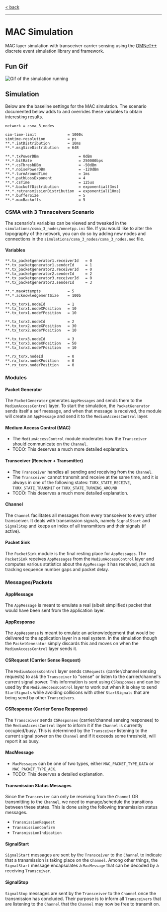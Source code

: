 [< back](../README.md)

---

# MAC Simulation
MAC layer simulation with transceiver carrier sensing using the [OMNeT++](https://omnetpp.org/) discrete event simulation library and framework.

## Fun Gif
![Gif of the simulation running](docs/img/mac.gif)

## Simulation

Below are the baseline settings for the MAC simulation. The scenario documented below adds to and overrides these variables to obtain interesting results. 
```
network = csma_3_nodes

sim-time-limit              = 1000s
simtime-resolution          = ps
**.*.iatDistribution        = 10ms
**.*.msgSizeDistribution    = 64B

**.*.txPowerDBm                  = 0dBm
**.*.bitRate                     = 250000bps
**.*.csThreshDBm                 = -50dBm
**.*.noisePowerDBm               = -120dBm
**.*.turnAroundTime              = 1ms
**.*.pathLossExponent            = 4
**.*.csTime                      = 125us
**.*.backoffDistribution         = exponential(3ms)
**.*.retransmissionDistribution  = exponential(10ms)
**.*.bufferSize                  = 5
**.*.maxBackoffs                 = 5
```

### CSMA with 3 Transceivers Scenario
The scenario's variables can be viewed and tweaked in the `simulations/csma_3_nodes/omnetpp.ini` file. If you would like to alter the topography of the network, you can do so by adding new nodes and connections in the `simulations/csma_3_nodes/csma_3_nodes.ned` file.

#### Variables
```
**.tx_packetgenerator1.receiverId   = 0
**.tx_packetgenerator1.senderId     = 1
**.tx_packetgenerator2.receiverId   = 0
**.tx_packetgenerator2.senderId     = 2
**.tx_packetgenerator3.receiverId   = 0
**.tx_packetgenerator3.senderId     = 3

**.*.maxAttempts            = 5
**.*.acknowledgementSize    = 100b

**.tx_txrx1.nodeId          = 1
**.tx_txrx1.nodeXPosition   = 10
**.tx_txrx1.nodeYPosition   = 10

**.tx_txrx2.nodeId          = 2
**.tx_txrx2.nodeXPosition   = 30
**.tx_txrx2.nodeYPosition   = 10

**.tx_txrx3.nodeId          = 3
**.tx_txrx3.nodeXPosition   = 50
**.tx_txrx3.nodeYPosition   = 10

**.rx_txrx.nodeId           = 0
**.rx_txrx.nodeXPosition    = 0
**.rx_txrx.nodeYPosition    = 0
```

### Modules

#### Packet Generator
The `PacketGenerator` generates `AppMessages` and sends them to the `MediumAccessControl` layer. To start the simulation, the `PacketGenerator` sends itself a self message, and when that message is received, the module will create an `AppMessage` and send it to the `MediumAccessControl` layer.

#### Medium Access Control (MAC)
- The `MediumAccessControl` module moderates how the `Transceiver` should communicate on the `Channel`.
- TODO: This deserves a much more detailed explanation.

#### Transceiver (Receiver + Transmitter)
- The `Transceiver` handles all sending and receiving from the `Channel`.
- The `Transceiver` cannot transmit and receive at the same time, and it is always in one of the following states: `TXRX_STATE_RECEIVE`, `TXRX_STATE_TRANSMIT` or `TXRX_STATE_TURNING_AROUND`
- TODO: This deserves a much more detailed explanation.

#### Channel
The `Channel` facilitates all messages from every transceiver to every other transceiver. It deals with transmission signals, namely `SignalStart` and `SignalStop` and keeps an index of all transmitters and their signals (if active).

#### Packet Sink
The `PacketSink` module is the final resting place for `AppMessages`. The `PacketSink` receives `AppMessages` from the `MediumAccessControl` layer and computes various statistics about the `AppMessage` it has received, such as tracking sequence number gaps and packet delay. 

### Messages/Packets

#### AppMessage
The `AppMessage` is meant to emulate a real (albeit simplified) packet that would have been sent from the application layer. 

#### AppResponse
The `AppResponse` is meant to emulate an acknowledgement that would be delivered to the application layer in a real system. In the simulation though the `PacketGenerator` simply discards this and moves on when the `MediumAccessControl` layer sends it.

#### CSRequest (Carrier Sense Request)
The `MediumAccessControl` layer sends `CSRequests` (carrier/channel sensing requests) to ask the `Transceiver` to "sense" or listen to the carrier/channel's current signal power. This information is sent using `CSResponses` and can be used by the `MediumAccessControl` layer to work out when it is okay to send `StartSignals` while avoiding collisions with other `StartSignals` that are being send by other `Transceivers`.

#### CSResponse (Carrier Sense Response)
The `Transceiver` sends `CSResponses` (carrier/channel sensing responses) to the `MediumAccessControl` layer to inform it if the `Channel` is currently occupied/busy. This is determined by the `Transceiver` listening to the current signal power on the `Channel` and if it exceeds some threshold, will report it as busy.

#### MacMessage
- `MacMessages` can be one of two types, either `MAC_PACKET_TYPE_DATA` or `MAC_PACKET_TYPE_ACK`.
- TODO: This deserves a detailed explanation.

#### Transmission Status Messages
Since the `Transcevier` can only be receiving from the `Channel` OR  transmitting to the `Channel`, we need to manage/schedule the transitions between these states. This is done using the following transmission status messages.
- `TransmissionRequest`
- `TransmissionConfirm`
- `TransmissionIndication`

#### SignalStart
`SignalStart` messages are sent by the `Transceiver` to the `Channel` to indicate that a transmission is taking place on the `Channel`. Among other things, the `SignalStart` message encapsulates a `MacMessage` that can be decoded by a receiving `Transceiver`.

#### SignalStop
`SignalStop` messages are sent by the `Transceiver` to the `Channel` once the transmission has concluded. Their purpose is to inform all `Transceivers` that are listening to the `Channel` that the `Channel` may now be free to transmit on. 
